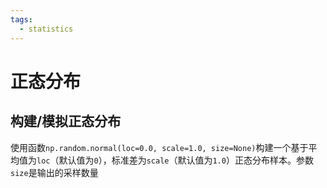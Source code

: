 ```yaml
---
tags:
  - statistics
---
```


# 正态分布

## 构建/模拟正态分布
使用函数`np.random.normal(loc=0.0, scale=1.0, size=None)`构建一个基于平均值为`loc`（默认值为`0`），标准差为`scale`（默认值为`1.0`）正态分布样本。参数`size`是输出的采样数量


